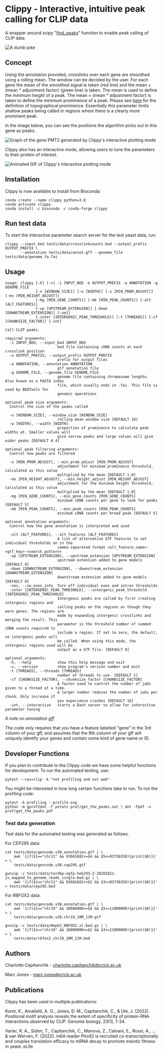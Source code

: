 # Clippy - Interactive, intuitive peak calling for CLIP data

A wrapper around scipy "[find_peaks](https://docs.scipy.org/doc/scipy/reference/generated/scipy.signal.find_peaks.html)" function to enable peak calling of CLIP data.

![A dumb joke](readme_assets/smallerclippy.png)

## Concept

Using the annotation provided, crosslinks over each gene are smoothed using a rolling mean. The window can be decided by the user. For each gene the mean of the smoothed signal is taken (red line) and the mean + (mean * adjustment factor) (green line) is taken. The mean is used to define the minimum height of a peak. The mean + (mean * adjustment factor) is taken to define the minimum prominence of a peak. Please see [here](https://en.wikipedia.org/wiki/Topographic_prominence#:~:text=The%20prominence%20of%20a%20peak,or%20key%20saddle%2C%20or%20linking) for the definition of topographical prominence. Essentially this parameter limits shallow peaks being called in regions where there is a clearly more prominent peak. 

In the image below, you can see the positions the algorithm picks out in this gene as peaks.

![Graph of the gene PMT2 generated by Clippy's interactive plotting mode](readme_assets/pmt2_default.png)

Clippy also has an interactive mode, allowing users to tune the parameters to their protein of interest.

![Animated GIF of Clippy's interactive plotting mode](readme_assets/pmt2_demo.gif)

## Installation

Clippy is now available to install from Bioconda:
```
conda create --name clippy python=3.8
conda activate clippy
conda install -c bioconda -c conda-forge clippy 
```

## Run test data

To start the interactive parameter search server for the test yeast data, run:

```
clippy --input_bed tests/data/crosslinkcounts.bed --output_prefix OUTPUT_PREFIX \
       --annotation tests/data/annot.gff --genome_file tests/data/genome.fa.fai
```

## Usage

```
usage: clippy [-h] [-v] -i INPUT_BED -o OUTPUT_PREFIX -a ANNOTATION -g GENOME_FILE
              [-n [WINDOW_SIZE]] [-w [WIDTH]] [-x [MIN_PROM_ADJUST]] [-mx [MIN_HEIGHT_ADJUST]]
              [-mg [MIN_GENE_COUNTS]] [-mb [MIN_PEAK_COUNTS]] [-alt [ALT_FEATURES]]
              [-up [UPSTREAM_EXTENSION]] [-down [DOWNSTREAM_EXTENSION]] [-nei]
              [-inter [INTERGENIC_PEAK_THRESHOLD]] [-t [THREADS]] [-cf [CHUNKSIZE_FACTOR]] [-int]

Call CLIP peaks.

required arguments:
  -i INPUT_BED, --input_bed INPUT_BED
                        bed file containing cDNA counts at each crosslink position
  -o OUTPUT_PREFIX, --output_prefix OUTPUT_PREFIX
                        prefix for output files
  -a ANNOTATION, --annotation ANNOTATION
                        gtf annotation file
  -g GENOME_FILE, --genome_file GENOME_FILE
                        genome file containing chromosome lengths. Also known as a FASTA index
                        file, which usually ends in .fai. This file is used by BEDTools for
                        genomic operations

optional peak size arguments:
  Control the size of the peaks called

  -n [WINDOW_SIZE], --window_size [WINDOW_SIZE]
                        rolling mean window size [DEFAULT 10]
  -w [WIDTH], --width [WIDTH]
                        proportion of prominence to calculate peak widths at. Smaller values will
                        give narrow peaks and large values will give wider peaks [DEFAULT 0.4]

optional peak filtering arguments:
  Control how peaks are filtered

  -x [MIN_PROM_ADJUST], --min_prom_adjust [MIN_PROM_ADJUST]
                        adjustment for minimum prominence threshold, calculated as this value
                        multiplied by the mean [DEFAULT 1.0]
  -mx [MIN_HEIGHT_ADJUST], --min_height_adjust [MIN_HEIGHT_ADJUST]
                        adjustment for the minimum height threshold, calculated as this value
                        multiplied by the mean [DEFAULT 1.0]
  -mg [MIN_GENE_COUNTS], --min_gene_counts [MIN_GENE_COUNTS]
                        minimum cDNA counts per gene to look for peaks [DEFAULT 5]
  -mb [MIN_PEAK_COUNTS], --min_peak_counts [MIN_PEAK_COUNTS]
                        minimum cDNA counts per broad peak [DEFAULT 5]

optional annotation arguments:
  Control how the gene annotation is interpreted and used

  -alt [ALT_FEATURES], --alt_features [ALT_FEATURES]
                        A list of alternative GTF features to set individual thresholds on in the
                        comma-separated format <alt_feature_name>-<gtf_key>-<search_pattern>
  -up [UPSTREAM_EXTENSION], --upstream_extension [UPSTREAM_EXTENSION]
                        upstream extension added to gene models [DEFAULT 0]
  -down [DOWNSTREAM_EXTENSION], --downstream_extension [DOWNSTREAM_EXTENSION]
                        downstream extension added to gene models [DEFAULT 0]
  -nei, --no_exon_info  Turn off individual exon and intron thresholds
  -inter [INTERGENIC_PEAK_THRESHOLD], --intergenic_peak_threshold [INTERGENIC_PEAK_THRESHOLD]
                        Intergenic peaks are called by first creating intergenic regions and
                        calling peaks on the regions as though they were genes. The regions are
                        made by expanding intergenic crosslinks and merging the result. This
                        parameter is the threshold number of summed cDNA counts required to
                        include a region. If set to zero, the default, no intergenic peaks will
                        be called. When using this mode, the intergenic regions used will be
                        output as a GTF file. [DEFAULT 0]

optional arguments:
  -h, --help            show this help message and exit
  -v, --version         show program's version number and exit
  -t [THREADS], --threads [THREADS]
                        number of threads to use. [DEFAULT 1]
  -cf [CHUNKSIZE_FACTOR], --chunksize_factor [CHUNKSIZE_FACTOR]
                        A factor used to control the number of jobs given to a thread at a time.
                        A larger number reduces the number of jobs per chunk. Only increase if
                        you experience crashes [DEFAULT 16]
  -int, --interactive   starts a Dash server to allow for interactive parameter tuning
```

*A note on annotation gff*

The code only requires that you have a feature labelled "gene" in the 3rd column of your gff, and assumes that the 9th column of your gff will uniquely identify your genes and contain some kind of gene name or ID.

## Developer Functions

If you plan to contribute to the Clippy code we have some helpful functions for development. To run the automated testing, use:

```
pytest --cov=clip -k "not profiling and not web"
```

You might be interested in how long certain functions take to run. To run the profiling code:

```
pytest -k profiling --profile-svg
python -m gprof2dot -f pstats prof/get_the_peaks.out | dot -Tpdf -o prof/get_the_peaks.pdf
```

### Test data generation

Test data for the automated testing was generated as follows.

For CEP295 data:

```
cat tests/data/gencode.v38.annotation.gtf | \
    awk '{if($1=="chr11" && 93661682<=$4 && $5<=93730358){print($0)}}' > \
    tests/data/gencode.v38.cep295.gtf

gunzip -c tests/data/tardbp-egfp-hek293-2-20201021-ju_mapped_to_genome_reads_single.bed.gz | \
    awk '{if($1=="chr11" && 93661682<=$2 && $3<=93730358){print($0)}}' > tests/data/cep295.bed
```

For RBFOX2 data:

```
cat tests/data/gencode.v38.annotation.gtf | \
    awk '{if($1=="chr19" && 10000000<=$4 && $5<=11000000){print($0)}}' > \
    tests/data/gencode.v38.chr19_10M_11M.gtf

gunzip -c tests/data/HepG2_RBFOX2.xl.bed.gz | \
    awk '{if($1=="chr19" && 10000000<=$2 && $3<=11000000){print($0)}}' > \
    tests/data/rbfox2_chr19_10M_11M.bed
```

## Authors

Charlotte Capitanchik - charlotte.capitanchik@crick.ac.uk

Marc Jones - marc.jones@crick.ac.uk

## Publications
Clippy has been used in multiple publications:

Kuret, K., Amalietti, A. G., Jones, D. M., Capitanchik, C., & Ule, J. (2022). Positional motif analysis reveals the extent of specificity of protein-RNA interactions observed by CLIP. Genome biology, 23(1), 1-34.

Varier, R. A., Sideri, T., Capitanchik, C., Manova, Z., Calvani, E., Rossi, A., ... & van Werven, F. (2022). m6A reader Pho92 is recruited co-transcriptionally and couples translation efficacy to mRNA decay to promote meiotic fitness in yeast. eLife
